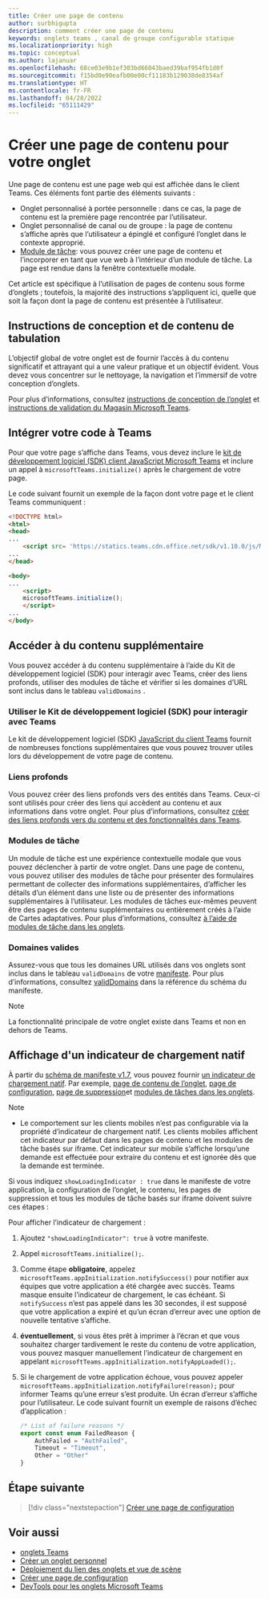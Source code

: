 ```yaml
---
title: Créer une page de contenu
author: surbhigupta
description: comment créer une page de contenu
keywords: onglets teams , canal de groupe configurable statique
ms.localizationpriority: high
ms.topic: conceptual
ms.author: lajanuar
ms.openlocfilehash: 68ce03e9b1ef303bd66043baed39baf954fb1d0f
ms.sourcegitcommit: f15bd0e90eafb00e00cf11183b129038de8354af
ms.translationtype: HT
ms.contentlocale: fr-FR
ms.lasthandoff: 04/28/2022
ms.locfileid: "65111429"
---
```

# <a name="create-a-content-page-for-your-tab"></a>Créer une page de contenu pour votre onglet

Une page de contenu est une page web qui est affichée dans le client Teams. Ces éléments font partie des éléments suivants :

* Onglet personnalisé à portée personnelle : dans ce cas, la page de contenu est la première page rencontrée par l’utilisateur.
* Onglet personnalisé de canal ou de groupe : la page de contenu s’affiche après que l’utilisateur a épinglé et configuré l’onglet dans le contexte approprié.
* [Module de tâche](~/task-modules-and-cards/what-are-task-modules.md): vous pouvez créer une page de contenu et l’incorporer en tant que vue web à l’intérieur d’un module de tâche. La page est rendue dans la fenêtre contextuelle modale.

Cet article est spécifique à l’utilisation de pages de contenu sous forme d’onglets ; toutefois, la majorité des instructions s’appliquent ici, quelle que soit la façon dont la page de contenu est présentée à l’utilisateur.

## <a name="tab-content-and-design-guidelines"></a>Instructions de conception et de contenu de tabulation

L’objectif global de votre onglet est de fournir l’accès à du contenu significatif et attrayant qui a une valeur pratique et un objectif évident. Vous devez vous concentrer sur le nettoyage, la navigation et l’immersif de votre conception d’onglets.

Pour plus d’informations, consultez [instructions de conception de l’onglet](~/tabs/design/tabs.md) et [instructions de validation du Magasin Microsoft Teams](~/concepts/deploy-and-publish/appsource/prepare/teams-store-validation-guidelines.md).

## <a name="integrate-your-code-with-teams"></a>Intégrer votre code à Teams

Pour que votre page s’affiche dans Teams, vous devez inclure le [kit de développement logiciel (SDK) client JavaScript Microsoft Teams](/javascript/api/overview/msteams-client?view=msteams-client-js-latest&preserve-view=true) et inclure un appel à `microsoftTeams.initialize()` après le chargement de votre page.

Le code suivant fournit un exemple de la façon dont votre page et le client Teams communiquent :

```html
<!DOCTYPE html>
<html>
<head>
...
    <script src= 'https://statics.teams.cdn.office.net/sdk/v1.10.0/js/MicrosoftTeams.min.js'></script>
...
</head>

<body>
...
    <script>
    microsoftTeams.initialize();
    </script>
...
</body>
```

## <a name="access-additional-content"></a>Accéder à du contenu supplémentaire

Vous pouvez accéder à du contenu supplémentaire à l’aide du Kit de développement logiciel (SDK) pour interagir avec Teams, créer des liens profonds, utiliser des modules de tâche et vérifier si les domaines d’URL sont inclus dans le tableau `validDomains` .

### <a name="use-the-sdk-to-interact-with-teams"></a>Utiliser le Kit de développement logiciel (SDK) pour interagir avec Teams

Le kit de développement logiciel (SDK) [JavaScript du client Teams](~/tabs/how-to/using-teams-client-sdk.md) fournit de nombreuses fonctions supplémentaires que vous pouvez trouver utiles lors du développement de votre page de contenu.

### <a name="deep-links"></a>Liens profonds

Vous pouvez créer des liens profonds vers des entités dans Teams. Ceux-ci sont utilisés pour créer des liens qui accèdent au contenu et aux informations dans votre onglet. Pour plus d’informations, consultez [créer des liens profonds vers du contenu et des fonctionnalités dans Teams](~/concepts/build-and-test/deep-links.md).

### <a name="task-modules"></a>Modules de tâche

Un module de tâche est une expérience contextuelle modale que vous pouvez déclencher à partir de votre onglet. Dans une page de contenu, vous pouvez utiliser des modules de tâche pour présenter des formulaires permettant de collecter des informations supplémentaires, d’afficher les détails d’un élément dans une liste ou de présenter des informations supplémentaires à l’utilisateur. Les modules de tâches eux-mêmes peuvent être des pages de contenu supplémentaires ou entièrement créés à l’aide de Cartes adaptatives. Pour plus d’informations, consultez [à l’aide de modules de tâche dans les onglets](~/task-modules-and-cards/task-modules/task-modules-tabs.md).

### <a name="valid-domains"></a>Domaines valides

Assurez-vous que tous les domaines URL utilisés dans vos onglets sont inclus dans le tableau `validDomains` de votre [manifeste](~/concepts/build-and-test/apps-package.md). Pour plus d’informations, consultez [validDomains](~/resources/schema/manifest-schema.md#validdomains) dans la référence du schéma du manifeste.

> [!NOTE]
> La fonctionnalité principale de votre onglet existe dans Teams et non en dehors de Teams.

## <a name="show-a-native-loading-indicator"></a>Affichage d'un indicateur de chargement natif

À partir du [schéma de manifeste v1.7](../../../resources/schema/manifest-schema.md), vous pouvez fournir [un indicateur de chargement natif](../../../resources/schema/manifest-schema.md#showloadingindicator). Par exemple, [page de contenu de l’onglet](#integrate-your-code-with-teams), [page de configuration](configuration-page.md), [page de suppression](removal-page.md)et [modules de tâches dans les onglets](../../../task-modules-and-cards/task-modules/task-modules-tabs.md).

> [!NOTE]
>
> * Le comportement sur les clients mobiles n’est pas configurable via la propriété d’indicateur de chargement natif. Les clients mobiles affichent cet indicateur par défaut dans les pages de contenu et les modules de tâche basés sur iframe. Cet indicateur sur mobile s’affiche lorsqu’une demande est effectuée pour extraire du contenu et est ignorée dès que la demande est terminée.

Si vous indiquez `showLoadingIndicator : true`  dans le manifeste de votre application, la configuration de l’onglet, le contenu, les pages de suppression et tous les modules de tâche basés sur iframe doivent suivre ces étapes :

Pour afficher l’indicateur de chargement :

1. Ajoutez `"showLoadingIndicator": true` à votre manifeste.
1. Appel `microsoftTeams.initialize();`.
1. Comme étape **obligatoire**, appelez `microsoftTeams.appInitialization.notifySuccess()` pour notifier aux équipes que votre application a été chargée avec succès. Teams masque ensuite l’indicateur de chargement, le cas échéant. Si `notifySuccess` n’est pas appelé dans les 30 secondes, il est supposé que votre application a expiré et qu’un écran d’erreur avec une option de nouvelle tentative s’affiche.
1. **éventuellement**, si vous êtes prêt à imprimer à l’écran et que vous souhaitez charger tardivement le reste du contenu de votre application, vous pouvez masquer manuellement l’indicateur de chargement en appelant `microsoftTeams.appInitialization.notifyAppLoaded();`.
1. Si le chargement de votre application échoue, vous pouvez appeler `microsoftTeams.appInitialization.notifyFailure(reason);` pour informer Teams qu’une erreur s’est produite. Un écran d’erreur s’affiche pour l’utilisateur. Le code suivant fournit un exemple de raisons d’échec d’application :

    ```typescript
    /* List of failure reasons */
    export const enum FailedReason {
        AuthFailed = "AuthFailed",
        Timeout = "Timeout",
        Other = "Other"
    }
    ```

## <a name="next-step"></a>Étape suivante

> [!div class="nextstepaction"]
> [Créer une page de configuration](~/tabs/how-to/create-tab-pages/configuration-page.md)

## <a name="see-also"></a>Voir aussi

* [onglets Teams](~/tabs/what-are-tabs.md)
* [Créer un onglet personnel](~/tabs/how-to/create-personal-tab.md)
* [Déploiement du lien des onglets et vue de scène](~/tabs/tabs-link-unfurling.md)
* [Créer une page de configuration](~/tabs/how-to/create-tab-pages/configuration-page.md)
* [DevTools pour les onglets Microsoft Teams](~/tabs/how-to/developer-tools.md)
